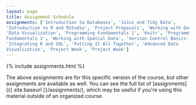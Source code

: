 ```yaml
---
layout: page
title: Assignment Schedule
assignments: ['Introduction to Databases', 'Joins and Tidy Data',
'Introduction to R and RStudio', 'Project Proposals', 'Working with Data', 
'Data Visualization', 'Programming Fundamentals 1', 'Knitr', 'Programming 
Fundamentals 2', 'Working with Spatial Data', 'Version Control Basics', 
'Integrating R and SQL', 'Putting It All Together', 'Advanced Data 
Visualization', 'Project Week', 'Project Week']
---
```


{% include assignments.html %}

The above assignments are for this specific version of the course, but other
assignments are available as well. You can see the full list of
[assignments]({{ site.baseurl }}/assignments/), which may be useful if you're using this material
outside of an organized course.

<!-- Schedule Management
- Update the `assignments:` list with `title:` from `assignments/` files. 
- Add 'Template' to `assignments:` to view the course template from `docs/`. 
- The remaining content should be left AS IS.
-->

